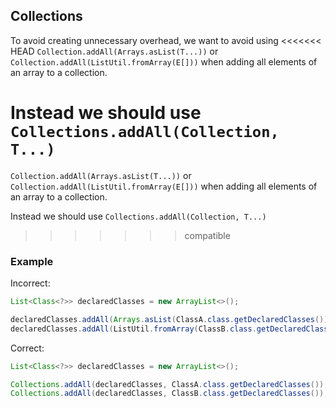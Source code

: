 ## Collections

To avoid creating unnecessary overhead, we want to avoid using
<<<<<<< HEAD
`Collection.addAll(Arrays.asList(T...))` or
`Collection.addAll(ListUtil.fromArray(E[]))` when adding all elements of an
array to a collection.

Instead we should use `Collections.addAll(Collection, T...)`
=======
```Collection.addAll(Arrays.asList(T...))``` or
```Collection.addAll(ListUtil.fromArray(E[]))``` when adding all
elements of an array to a collection.

Instead we should use ```Collections.addAll(Collection, T...)```
>>>>>>> compatible

### Example

Incorrect:

```java
List<Class<?>> declaredClasses = new ArrayList<>();

declaredClasses.addAll(Arrays.asList(ClassA.class.getDeclaredClasses()));
declaredClasses.addAll(ListUtil.fromArray(ClassB.class.getDeclaredClasses()));
```

Correct:

```java
List<Class<?>> declaredClasses = new ArrayList<>();

Collections.addAll(declaredClasses, ClassA.class.getDeclaredClasses());
Collections.addAll(declaredClasses, ClassB.class.getDeclaredClasses());
```